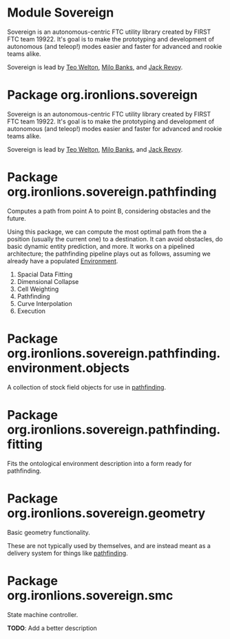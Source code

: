 # Module Sovereign
Sovereign is an autonomous-centric FTC utility library created by FIRST FTC team 19922. It's goal is
to make the prototyping and development of autonomous (and teleop!) modes easier and faster for
advanced and rookie teams alike.

Sovereign is lead by
[Teo Welton](https://github.com/DragonDev07),
[Milo Banks](https://github.com/IsaccBarker), and
[Jack Revoy](https://github.com/blazeboy75).

# Package org.ironlions.sovereign
Sovereign is an autonomous-centric FTC utility library created by FIRST FTC team 19922. It's goal is
to make the prototyping and development of autonomous (and teleop!) modes easier and faster for
advanced and rookie teams alike.

Sovereign is lead by
[Teo Welton](https://github.com/DragonDev07),
[Milo Banks](https://github.com/IsaccBarker), and
[Jack Revoy](https://github.com/blazeboy75).

# Package org.ironlions.sovereign.pathfinding
Computes a path from point A to point B, considering obstacles and the future.

Using this package, we can compute the most optimal path from the a position (usually the current
one) to a destination. It can avoid obstacles, do basic dynamic entity prediction, and more. It
works on a pipelined architecture; the pathfinding pipeline plays out as follows, assuming we
already have a populated [Environment](org.ironlions.sovereign.pathfinding.field.Environment).

1. Spacial Data Fitting
2. Dimensional Collapse
3. Cell Weighting
4. Pathfinding
5. Curve Interpolation
6. Execution

# Package org.ironlions.sovereign.pathfinding.environment.objects
A collection of stock field objects for use in [pathfinding](org.ironlions.sovereign.pathfinding).

# Package org.ironlions.sovereign.pathfinding.fitting
Fits the ontological environment description into a form ready for pathfinding.

# Package org.ironlions.sovereign.geometry
Basic geometry functionality.

These are not typically used by themselves, and are instead  meant as a delivery system for things
like [pathfinding](org.ironlions.sovereign.pathfinding).

# Package org.ironlions.sovereign.smc
State machine controller.

**TODO**: Add a better description